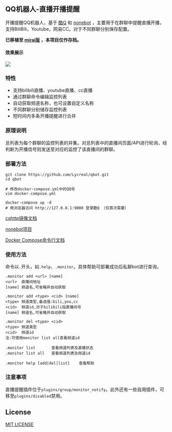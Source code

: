 QQ机器人-直播开播提醒
-------------
开播提醒QQ机器人，基于 [酷Q](https://cqp.cc) 和 [nonebot](https://github.com/nonebot/nonebot) ，主要用于在群聊中提醒直播开播，支持BiliBili，Youtube，网易CC。对于不同群聊分别保存配置。

**已移植至 [mirai版](https://github.com/Lycreal/mirai_bot/tree/master/plugins/live_monitor) ，本项目仅作存档。**


#### 效果展示
![](images/1.jpg)
### 特性
- 支持bilibili直播、youtube直播、cc直播
- 通过群聊命令编辑监控列表
- 自动获取频道名称，也可设置自定义名称
- 不同群聊分别储存监控列表
- 短时间内多条开播提醒进行合并

### 原理说明
总列表为每个群聊的监控列表的并集。对总列表中的直播间页面/API进行轮询，经判断为开播信号则发送至对应的监控了该直播间的群聊。

### 部署方法

```shell script
git clone https://github.com/Lycreal/qbot.git
cd qbot

# 修改docker-compose.yml中的QQ号
vim docker-compose.yml

docker-compose up -d
# 用浏览器访问 http://127.0.0.1:9000 登录酷Q （仅首次需要）
```

[cqhttp镜像文档](https://cqhttp.cc/docs/4.15/#/Docker)

[nonebot项目](https://github.com/nonebot/nonebot)

[Docker Compose命令行文档](https://docs.docker.com/compose/reference/overview/)

### 使用方法
命令以`.`开头，如`.help`、`.monitor`。具体帮助可部署成功后私聊bot进行查询。
```text
.monitor add <url> [name]
<url>  直播间地址
[name] 频道名,可省略并自动获取

.monitor add <type> <cid> [name]
<type> 频道类型,备选值:bili,you,cc
<cid>  频道id,对于bilibili指直播间号
[name] 频道名,可省略并自动获取

.monitor del <type> <cid>
<type> 频道类型
<cid>  频道id
注:可使用monitor list all查看频道id

.monitor list       查看频道列表及直播状态
.monitor list all   查看频道列表及频道id

.monitor help [add|del|list]    查看帮助
```

### 注意事项
直播提醒插件位于`plugins/group/monitor_notify`。此外还有一些自用插件，可移至`plugins/disabled`禁用。

## License
[MIT LICENSE](LICENSE)
